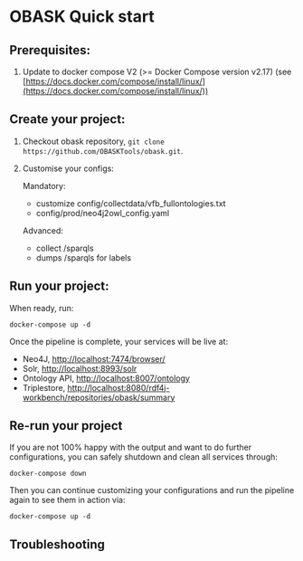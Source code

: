 # OBASK Quick start

## Prerequisites:

1. Update to docker compose V2 (>= Docker Compose version v2.17) (see [https://docs.docker.com/compose/install/linux/](https://docs.docker.com/compose/install/linux/))

## Create your project:

1. Checkout obask repository, `git clone https://github.com/OBASKTools/obask.git`.

2. Customise your configs:

    Mandatory:
    - customize config/collectdata/vfb_fullontologies.txt
    - config/prod/neo4j2owl_config.yaml
    
    Advanced:
    - collect /sparqls
    - dumps /sparqls for labels

## Run your project:

When ready, run: 

`docker-compose up -d`

Once the pipeline is complete, your services will be live at:  
- Neo4J, [http://localhost:7474/browser/](http://localhost:7474/browser/)   
- Solr, [http://localhost:8993/solr](http://localhost:8993/solr)  
- Ontology API, [http://localhost:8007/ontology](http://localhost:8007/ontology)        
- Triplestore, [http://localhost:8080/rdf4j-workbench/repositories/obask/summary](http://localhost:8080/rdf4j-workbench/repositories/obask/summary)       


## Re-run your project

If you are not 100% happy with the output and want to do further configurations, you can safely shutdown and clean all services through:

`docker-compose down`

Then you can continue customizing your configurations and run the pipeline again to see them in action via:

`docker-compose up -d`

## Troubleshooting


